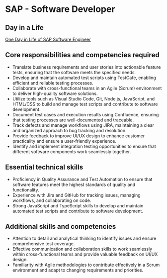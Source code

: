 # SAP - Software Developer

## Day in a Life

[One Day in Life of SAP Software Engineer](https://dpi.instructure.com/courses/301/assignments/3092) 

## Core responsibilities and competencies required

- Translate business requirements and user stories into actionable feature tests, ensuring that the software meets the specified needs.
- Develop and maintain automated test scripts using TestCafe, enabling efficient and reliable testing processes.
- Collaborate with cross-functional teams in an Agile (Scrum) environment to deliver high-quality software solutions.
- Utilize tools such as Visual Studio Code, Git, Node.js, JavaScript, and HTML/CSS to build and manage test scripts and contribute to software development.
- Document test cases and execution results using Confluence, ensuring that testing processes are well-documented and traceable.
- Track defects and manage workflows using JIRA, maintaining a clear and organized approach to bug tracking and resolution.
- Provide feedback to improve UI/UX design to enhance customer practicality and ensure a user-friendly experience.
- Identify and implement integration testing opportunities to ensure that different software components work seamlessly together.

## Essential technical skills

- Proficiency in Quality Assurance and Test Automation to ensure that software features meet the highest standards of quality and functionality.
- Experience with Jira and GitHub for tracking issues, managing workflows, and collaborating on code.
- Strong JavaScript and TypeScript skills to develop and maintain automated test scripts and contribute to software development.

## Additional skills and competencies

- Attention to detail and analytical thinking to identify issues and ensure comprehensive test coverage.
- Effective communication and collaboration skills to work seamlessly within cross-functional teams and provide valuable feedback on UI/UX design.
- Familiarity with Agile methodologies to contribute effectively in a Scrum environment and adapt to changing requirements and priorities.
